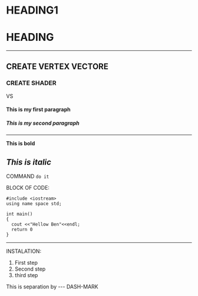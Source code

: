 HEADING1
===
# HEADING


---

## CREATE VERTEX VECTORE

### CREATE SHADER

VS

#### This is my first paragraph

##### This is my second paragraph
---
**This is bold**

*This is italic*
---
COMMAND `do it`

BLOCK OF CODE:
```
#include <iostream>
using name space std;

int main()
{
  cout <<"Hellow Ben"<<endl;
  return 0
}
```
---

INSTALATION:
1. First step
2. Second step
3. third step

This is separation by --- DASH-MARK
